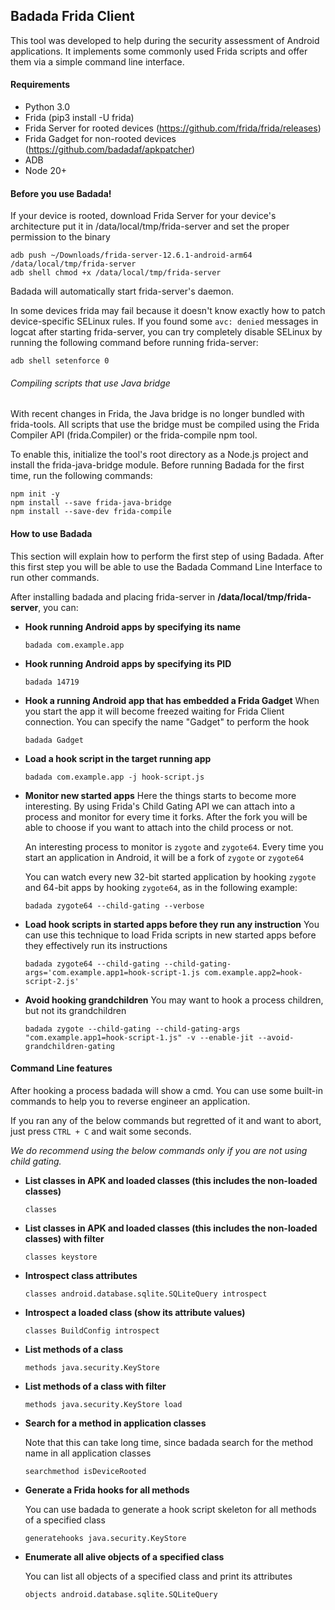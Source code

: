 ## Badada Frida Client

This tool was developed to help during the security assessment of Android applications.
It implements some commonly used Frida scripts and offer them via a simple command line interface.

#### Requirements

- Python 3.0
- Frida (pip3 install -U frida)
- Frida Server for rooted devices (https://github.com/frida/frida/releases)
- Frida Gadget for non-rooted devices (https://github.com/badadaf/apkpatcher)
- ADB
- Node 20+

#### Before you use Badada!

If your device is rooted, download Frida Server for your device's architecture put it in /data/local/tmp/frida-server and set the proper permission to the binary
```
adb push ~/Downloads/frida-server-12.6.1-android-arm64 /data/local/tmp/frida-server
adb shell chmod +x /data/local/tmp/frida-server
```

Badada will automatically start frida-server's daemon.

In some devices frida may fail because it doesn't know exactly how to patch device-specific SELinux rules.
If you found some `avc: denied` messages in logcat after starting frida-server, you can try completely disable SELinux by running the following command before running frida-server:
```
adb shell setenforce 0
```

###### Compiling scripts that use Java bridge

With recent changes in Frida, the Java bridge is no longer bundled with frida-tools. 
All scripts that use the bridge must be compiled using the Frida Compiler API (frida.Compiler) or the frida-compile npm tool.

To enable this, initialize the tool's root directory as a Node.js project and install the frida-java-bridge module. 
Before running Badada for the first time, run the following commands:

```
npm init -y 
npm install --save frida-java-bridge
npm install --save-dev frida-compile
```

#### How to use Badada
This section will explain how to perform the first step of using Badada. After this first step you will be able to use the Badada Command Line Interface to run other commands.

After installing badada and placing frida-server in **/data/local/tmp/frida-server**, you can:

- **Hook running Android apps by specifying its name**
    ```
    badada com.example.app
    ```

- **Hook running Android apps by specifying its PID**
    ```
    badada 14719
    ```

- **Hook a running Android app that has embedded a Frida Gadget**
    When you start the app it will become freezed waiting for Frida Client connection.
    You can specify the name "Gadget" to perform the hook
    ```
    badada Gadget
    ```

- **Load a hook script in the target running app**
    ```
    badada com.example.app -j hook-script.js
    ```

- **Monitor new started apps**
    Here the things starts to become more interesting. By using Frida's Child Gating API we can attach into a process and monitor for every time it forks.
    After the fork you will be able to choose if you want to attach into the child process or not.

    An interesting process to monitor is `zygote` and `zygote64`. Every time you start an application in Android, it will be a fork of `zygote` or `zygote64`

    You can watch every new 32-bit started application by hooking `zygote` and 64-bit apps by hooking `zygote64`, as in the following example:
    ```
    badada zygote64 --child-gating --verbose
    ```

- **Load hook scripts in started apps before they run any instruction**
    You can use this technique to load Frida scripts in new started apps before they effectively run its instructions
    ```
    badada zygote64 --child-gating --child-gating-args='com.example.app1=hook-script-1.js com.example.app2=hook-script-2.js'
    ```

- **Avoid hooking grandchildren**
    You may want to hook a process children, but not its grandchildren
    ```
    badada zygote --child-gating --child-gating-args "com.example.app1=hook-script-1.js" -v --enable-jit --avoid-grandchildren-gating
    ```

#### Command Line features
After hooking a process badada will show a cmd. You can use some built-in commands to help you to reverse engineer an application.

If you ran any of the below commands but regretted of it and want to abort, just press `CTRL + C` and wait some seconds.

*We do recommend using the below commands only if you are not using child gating.*

- **List classes in APK and loaded classes (this includes the non-loaded classes)**

    ```
    classes
    ```

- **List classes in APK and loaded classes (this includes the non-loaded classes) with filter**

    ```
    classes keystore
    ```

- **Introspect class attributes**

    ```
    classes android.database.sqlite.SQLiteQuery introspect
    ```

- **Introspect a loaded class (show its attribute values)**

    ```
    classes BuildConfig introspect
    ```

- **List methods of a class**

    ```
    methods java.security.KeyStore
    ```

- **List methods of a class with filter**

    ```
    methods java.security.KeyStore load
    ```

- **Search for a method in application classes**

    Note that this can take long time, since badada search for the method name in all application classes
    ```
    searchmethod isDeviceRooted
    ```

- **Generate a Frida hooks for all methods**

    You can use badada to generate a hook script skeleton for all methods of a specified class
    ```
    generatehooks java.security.KeyStore
    ```

- **Enumerate all alive objects of a specified class**

    You can list all objects of a specified class and print its attributes
    
    ```
    objects android.database.sqlite.SQLiteQuery
    ```

